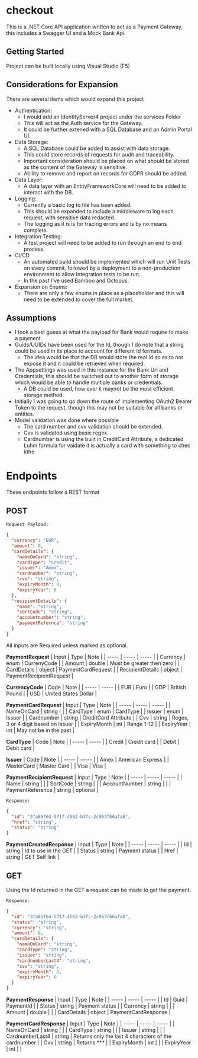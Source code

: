 # checkout
This is a .NET Core API application written to act as a Payment Gateway, this includes a Swagger UI and a Mock Bank Api.

## Getting Started
Project can be built locally using Visual Studio (F5)

## Considerations for Expansion
There are several items which would expand this project

- Authentication:
  - I would add an IdentityServer4 project under the services Folder
  - This will act as the Auth service for the Gateway.
  - It could be further extened with a SQL Database and an Admin Portal UI.
- Data Storage:
  - A SQL Database could be added to assist with data storage.
  - This could store records of requests for audit and traceability.
  - Important consideration should be placed on what should be stored as the content of the Gateway is sensitive. 
  - Ability to remove and report on records for GDPR should be added.
- Data Layer:
  - A data layer with an EntityFrameworkCore will need to be added to interact with the DB.
- Logging:
  - Currently a basic log to file has been added.
  - This should be expanded to include a middleware to log each request, with sensitive data redacted.
  - The logging as it is is for tracing errors and is by no means complete.
- Integration Testing:
  - A test project will need to be added to run through an end to end process.
- CI/CD
  - An automated build should be implemented which will run Unit Tests on every commit, followed by a deployment to a non-production environment to allow Integration tests to be run.
  - In the past I've used Bamboo and Octopus.
- Expansion on Enums:
  - There are only a few enums in place as a placeholder and this will need to be extended to cover the full market.

## Assumptions
- I took a best guess at what the payload for Bank would require to make a payment.
- Guids/UUIDs have been used for the Id, though I do note that a string could be used in its place to account for different Id formats.
  - The idea would be that the DB would store the real Id so as to not expose it and it could be retrieved when required.
- The Appsettings was used in this instance for the Bank Url and Credentials, this should be switched out to another form of storage which would be able to handle multiple banks or credentials.
  - A DB could be used, how ever it maynot be the most efficient storage method.
- Initially I was going to go down the route of implementing OAuth2 Bearer Token to the request, though this may not be suitable for all banks or entities.
- Model validation was done where possible
  - The card number and cvv validation should be extended. 
  - Cvv is validated using basic regex. 
  - Cardnumber is using the built in CreditCard Attribute, a dedicated Luhm formula for vaidate it is actually a card with something to chec kthe 

# Endpoints

These endpoints follow a REST format

## POST

`Request Payload:`
```json
{
  "currency": "EUR",
  "amount": 0,
  "cardDetails": {
    "nameOnCard": "string",
    "cardType": "Credit",
    "issuer": "Amex",
    "cardnumber": "string",
    "cvv": "string",
    "expiryMonth": 0,
    "expiryYear": 0
  },
  "recipientDetails": {
    "name": "string",
    "sortCode": "string",
    "accountnumber": "string",
    "paymentRefernce": "string"
  }
}
```

All inputs are Required unless marked as optional.

**PaymentRequest**
| Input | Type | Note |
| ----- | ----- | ----- |
| Currency | enum | CurrenyCode |
| Amount | double | Must be greater then zero |
| CardDetails | object | PaymentCardRequest |
| RecipientDetails | object | PaymentRecipientRequest |

**CurrencyCode**
| Code | Note |
| ----- | ----- |
| EUR | Euro |
| GDP | British Pound |
| USD | United States Dollar |

**PaymentCardRequest**
| Input | Type | Note |
| ----- | ----- | ----- |
| NameOnCard | string | |
| CardType | enum | CardType |
| Issuer | enum | Issuer |
| Cardnumber | string | CreditCard Attribute |
| Cvv | string | Regex, 3 or 4 digit based on Issuer |
| ExpiryMonth | int | Range 1-12 |
| ExpiryYear | int | May not be in the past |

**CardType**
| Code | Note |
| ----- | ----- |
| Credit | Credit card |
| Debit | Debit card |

**Issuer**
| Code | Note |
| ----- | ----- |
| Amex | American Express |
| MasterCard | Master Card |
| Visa | Visa |

**PaymentRecipientRequest**
| Input | Type | Note |
| ----- | ----- | ----- |
| Name | string | |
| SortCode | string |  |
| AccountNumber | string |  |
| PaymentReference | string | optional |

`Response:`
```json
{
  "id": "3fa85f64-5717-4562-b3fc-2c963f66afa6",
  "href": "string",
  "status": "string"
}
```

**PaymentCreatedResponse**
| Input | Type | Note |
| ----- | ----- | ----- |
| Id | string | Id to use in the GET |
| Status | string | Payment status |
| Href | string | GET Self link |


## GET

Using the Id returned in the GET a request can be made to get the payment.

`Response:`
```json
{
  "id": "3fa85f64-5717-4562-b3fc-2c963f66afa6",
  "status": "string",
  "currency": "string",
  "amount": 0,
  "cardDetails": {
    "nameOnCard": "string",
    "cardType": "string",
    "issuer": "string",
    "cardnumberLast4": "string",
    "cvv": "string",
    "expiryMonth": 0,
    "expiryYear": 0
  }
}
```

**PaymentResponse**
| Input | Type | Note |
| ----- | ----- | ----- |
| Id | Guid | PaymentId |
| Status | string | Payment status |
| Currency | string |  |
| Amount | double |  |
| CardDetails | object | PaymentCardResponse |

**PaymentCardResponse**
| Input | Type | Note |
| ----- | ----- | ----- |
| NameOnCard | string | |
| CardType | string |  |
| Issuer | string |  |
| CardnumberLast4 | string | Returns only the last 4 characters of the cardnumber |
| Cvv | string | Returns *** |
| ExpiryMonth | int |  |
| ExpiryYear | int |  |
